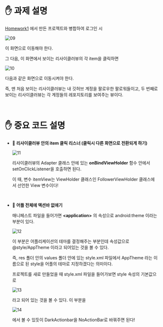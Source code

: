 # ✋ 과제 설명

[Homework1](https://github.com/choheeis/SOPT_25/blob/master/README_collection/Homework1_readme.md) 에서 만든 프로젝트와 병합하여 로그인 시 

![09](https://user-images.githubusercontent.com/31889335/69004918-b87c8c00-095d-11ea-9985-de53be393036.PNG)

이 화면으로 이동해야 한다.

그 다음, 이 화면에서 보이는 리사이클러뷰의 각 item을 클릭하면 

![10](https://user-images.githubusercontent.com/31889335/69004956-4d7f8500-095e-11ea-853d-77037bb54d57.PNG)

다음과 같은 화면으로 이동시켜야 한다. 

즉, 맨 처음 보이는 리사이클러뷰는 내 깃허브 계정을 팔로우한 팔로워들이고, 두 번째로 보이는 리사이클러뷰는 각 계정들의 레포지토리를 보여주는 뷰이다.


<br>

# ✋ 중요 코드 설명

- 🐣 __리사이클러뷰 안의 item 클릭 리스너 (클릭시 다른 화면으로 전환되게 하기)__

    ![11](https://user-images.githubusercontent.com/31889335/69005065-c6331100-095f-11ea-8c64-ab6ee0f8fd8e.PNG)

    리사이클러뷰의 Adapter 클래스 안에 있는 __onBindViewHolder__ 함수 안에서 setOnClickListener을 호출하면 된다.

    이 때, 변수 itemView는 ViewHolder 클래스인 FollowerViewHolder 클래스에서 선언한 View 변수이다!

    <br>

- 🐣 __어플 전체에 액션바 없애기__

    매니페스트 파일을 들어가면 __\<application>__ 의 속성으로 android:theme 이라는 부분이 있다. 

    ![12](https://user-images.githubusercontent.com/31889335/69405335-b9893100-0d42-11ea-9608-aafc8428c334.PNG)


    이 부분은 어플리케이션의 테마를 결정해주는 부분인데 속성값으로 @style/AppTheme 이라고 되어있는 것을 볼 수 있다.

    즉, res 폴더 안의 values 폴더 안에 있는 style.xml 파일에서 AppTheme 라는 이름으로 된 style을 어플의 테마로 지정하겠다는 의미이다. 

    프로젝트를 새로 만들었을 때 style.xml 파일을 들어가보면 style 속성의 기본값으로 
    
    ![13](https://user-images.githubusercontent.com/31889335/69405572-5f3ca000-0d43-11ea-899a-c13ffe92133e.PNG)

    라고 되어 있는 것을 볼 수 있다. 이 부분을

    ![14](https://user-images.githubusercontent.com/31889335/69405573-5fd53680-0d43-11ea-9628-e637cdc355ab.PNG)

    에서 볼 수 있듯이 DarkActionbar을 NoActionBar로 바꿔주면 된다!
